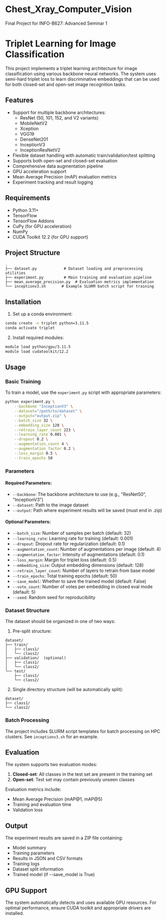 # Chest_Xray_Computer_Vision
Final Project for INFO-B627: Advanced Seminar 1

# Triplet Learning for Image Classification

This project implements a triplet learning architecture for image classification using various backbone neural networks. The system uses semi-hard triplet loss to learn discriminative embeddings that can be used for both closed-set and open-set image recognition tasks.

## Features

- Support for multiple backbone architectures:
  - ResNet (50, 101, 152, and V2 variants)
  - MobileNetV2
  - Xception
  - VGG19
  - DenseNet201
  - InceptionV3
  - InceptionResNetV2
- Flexible dataset handling with automatic train/validation/test splitting
- Supports both open-set and closed-set evaluation
- Comprehensive data augmentation pipeline
- GPU acceleration support
- Mean Average Precision (mAP) evaluation metrics
- Experiment tracking and result logging

## Requirements

- Python 3.11+
- TensorFlow
- TensorFlow Addons
- CuPy (for GPU acceleration)
- NumPy
- CUDA Toolkit 12.2 (for GPU support)

## Project Structure

```
.
├── dataset.py            # Dataset loading and preprocessing utilities
├── experiment.py         # Main training and evaluation pipeline
├── mean_average_precision.py  # Evaluation metrics implementation
└── inceptionv3.sh       # Example SLURM batch script for training
```

## Installation

1. Set up a conda environment:
```bash
conda create -n triplet python=3.11.5
conda activate triplet
```

2. Install required modules:
```bash
module load python/gpu/3.11.5
module load cudatoolkit/12.2
```

## Usage

### Basic Training

To train a model, use the `experiment.py` script with appropriate parameters:

```bash
python experiment.py \
    --backbone "InceptionV3" \
    --dataset="/path/to/dataset" \
    --output="output.zip" \
    --batch_size 32 \
    --embedding_size 128 \
    --retrain_layer_count 223 \
    --learning_rate 0.001 \
    --dropout 0.2 \
    --augmentation_count 4 \
    --augmentation_factor 0.2 \
    --loss_margin 0.5 \
    --train_epochs 50
```

### Parameters

#### Required Parameters:
- `--backbone`: The backbone architecture to use (e.g., "ResNet50", "InceptionV3")
- `--dataset`: Path to the image dataset
- `--output`: Path where experiment results will be saved (must end in .zip)

#### Optional Parameters:
- `--batch_size`: Number of samples per batch (default: 32)
- `--learning_rate`: Learning rate for training (default: 0.001)
- `--dropout`: Dropout rate for regularization (default: 0.1)
- `--augmentation_count`: Number of augmentations per image (default: 4)
- `--augmentation_factor`: Intensity of augmentations (default: 0.1)
- `--loss_margin`: Margin for triplet loss (default: 0.5)
- `--embedding_size`: Output embedding dimensions (default: 128)
- `--retrain_layer_count`: Number of layers to retrain from base model
- `--train_epochs`: Total training epochs (default: 50)
- `--save_model`: Whether to save the trained model (default: False)
- `--vote_count`: Number of votes per embedding in closed eval mode (default: 5)
- `--seed`: Random seed for reproducibility

### Dataset Structure

The dataset should be organized in one of two ways:

1. Pre-split structure:
```
dataset/
├── train/
│   ├── class1/
│   └── class2/
├── validation/  (optional)
│   ├── class1/
│   └── class2/
└── test/
    ├── class1/
    └── class2/
```

2. Single directory structure (will be automatically split):
```
dataset/
├── class1/
└── class2/
```

### Batch Processing

The project includes SLURM script templates for batch processing on HPC clusters. See `inceptionv3.sh` for an example.

## Evaluation

The system supports two evaluation modes:

1. **Closed-set**: All classes in the test set are present in the training set
2. **Open-set**: Test set may contain previously unseen classes

Evaluation metrics include:
- Mean Average Precision (mAP@1, mAP@5)
- Training and evaluation time
- Validation loss

## Output

The experiment results are saved in a ZIP file containing:
- Model summary
- Training parameters
- Results in JSON and CSV formats
- Training logs
- Dataset split information
- Trained model (if --save_model is True)

## GPU Support

The system automatically detects and uses available GPU resources. For optimal performance, ensure CUDA toolkit and appropriate drivers are installed.
